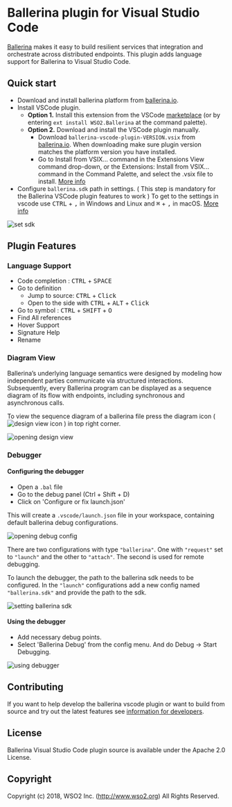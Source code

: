 # Ballerina plugin for Visual Studio Code

[Ballerina](http://ballerina.io) makes it easy to build resilient services that integration and orchestrate across distributed endpoints. This plugin adds language support for Ballerina to Visual Studio Code.

## Quick start
- Download and install ballerina platform from [ballerina.io](https://ballerina.io/downloads/).
- Install VSCode plugin.
    - **Option 1.** Install this extension from the VSCode [marketplace](https://marketplace.visualstudio.com/items?itemName=WSO2.Ballerina) (or by entering `ext install WSO2.Ballerina` at the command palette).
    - **Option 2.** Download and install the VSCode plugin manually.
        - Download `ballerina-vscode-plugin-VERSION.vsix` from [ballerina.io](https://ballerina.io/downloads/). When downloading make sure plugin version matches the platform version you have installed.
        - Go to Install from VSIX... command in the Extensions View command drop-down, or the Extensions: Install from VSIX... command in the Command Palette, and select the .vsix file to install. [More info](https://code.visualstudio.com/docs/editor/extension-gallery#_install-from-a-vsix)
- Configure  `ballerina.sdk` path in settings. ( This step is mandatory for the Ballerina VSCode plugin features to work ) 
To get to the settings in vscode use <kbd>CTRL</kbd> + <kbd>,</kbd> in Windows and Linux and <kbd>⌘</kbd> + <kbd>,</kbd> in macOS. [More info](https://code.visualstudio.com/docs/getstarted/settings)

![set sdk](https://github.com/ballerina-platform/ballerina-lang/blob/master/tool-plugins/vscode/plugin/docs/set-sdk.gif?raw=true)


## Plugin Features

### Language Support

* Code completion : <kbd>CTRL</kbd> + <kbd>SPACE</kbd>
* Go to definition 
    * Jump to source: <kbd>CTRL</kbd> + <kbd>Click</kbd>
    * Open to the side with <kbd>CTRL</kbd> + <kbd>ALT</kbd> + <kbd>Click</kbd>
* Go to symbol : <kbd>CTRL</kbd> + <kbd>SHIFT</kbd> + <kbd>O</kbd>
* Find All references
* Hover Support
* Signature Help
* Rename

### Diagram View

Ballerina’s underlying language semantics were designed by modeling how independent parties communicate via structured interactions. Subsequently, every Ballerina program can be displayed as a sequence diagram of its flow with endpoints, including synchronous and asynchronous calls. 

To view the sequence diagram of a ballerina file press the diagram icon ( ![design view icon](https://github.com/ballerina-platform/ballerina-lang/blob/master/tool-plugins/vscode/plugin/docs/design-view-icon.png?raw=true) ) in top right corner.

![opening design view](https://github.com/ballerina-platform/ballerina-lang/blob/master/tool-plugins/vscode/plugin/docs/ballerina-diagram-usage.gif?raw=true)

### Debugger

#### Configuring the debugger

* Open a `.bal` file
* Go to the debug panel (Ctrl + Shift + D)
* Click on 'Configure or fix launch.json'

This will create a `.vscode/launch.json` file in your workspace, containing default ballerina debug configurations.

![opening debug config](https://github.com/ballerina-platform/ballerina-lang/blob/master/tool-plugins/vscode/plugin/docs/debugger-open-config.gif?raw=true)

There are two configurations with type `"ballerina"`. One with `"request"` set to `"launch"` and the other to `"attach"`. The second is used for remote debugging.

To launch the debugger, the path to the ballerina sdk needs to be configured. In the `"launch"` configurations add a new config named `"ballerina.sdk"` and provide the path to the sdk.

![setting ballerina sdk](https://github.com/ballerina-platform/ballerina-lang/blob/master/tool-plugins/vscode/plugin/docs/debugger-ballerina-sdk.gif?raw=true)

#### Using the debugger

* Add necessary debug points.
* Select 'Ballerina Debug' from the config menu. And do Debug -> Start Debugging.

![using debugger](https://github.com/ballerina-platform/ballerina-lang/blob/master/tool-plugins/vscode/plugin/docs/debugger-using.gif?raw=true)

## Contributing

If you want to help develop the ballerina vscode plugin or want to build from source and try out the latest features see [information for developers](https://github.com/ballerina-platform/ballerina-lang/blob/master/tool-plugins/vscode/plugin/docs/developer-info.md).


## License

Ballerina Visual Studio Code plugin source is available under the Apache 2.0 License.

## Copyright

Copyright (c) 2018, WSO2 Inc. (http://www.wso2.org) All Rights Reserved.
